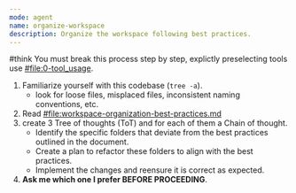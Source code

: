 ```yaml
---
mode: agent
name: organize-workspace
description: Organize the workspace following best practices.
---
```


#think You must break this process step by step, explictly preselecting tools use [#file:0-tool_usage](../../0-tool_usage/).

1. Familiarize yourself with this codebase (`tree -a`).
   - look for loose files, misplaced files, inconsistent naming conventions, etc.
2. Read [#file:workspace-organization-best-practices.md](../../folder-organization/workspace-organization-best-practices.md)
3. create 3 Tree of thoughts (ToT) and for each of them a Chain of thought.
   - Identify the specific folders that deviate from the best practices outlined in the document.
   - Create a plan to refactor these folders to align with the best practices.
   - Implement the changes and reensure it is correct as expected.
4. **Ask me which one I prefer BEFORE PROCEEDING**.
<!-- 5. Apply them to all folder exceptions.

   You must:
   - rename folders
   - move files if necessar -->
